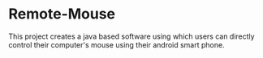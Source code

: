 # Remote-Mouse
This project creates a java based software using which users can directly control their computer's mouse using their android smart phone.
